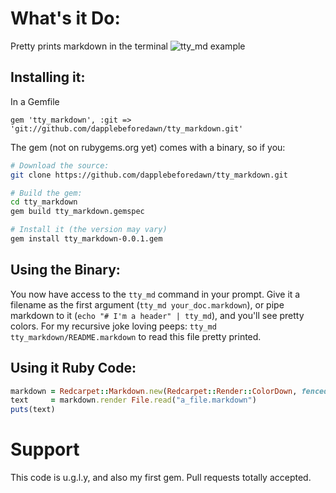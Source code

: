 # What's it Do:
Pretty prints markdown in the terminal
![tty_md example](http://i.imgur.com/EdaTm3k.png)

## Installing it:
In a Gemfile
```
gem 'tty_markdown', :git => 'git://github.com/dapplebeforedawn/tty_markdown.git'
```

The gem (not on rubygems.org yet) comes with a binary, so if you:
```bash
# Download the source:
git clone https://github.com/dapplebeforedawn/tty_markdown.git

# Build the gem:
cd tty_markdown 
gem build tty_markdown.gemspec

# Install it (the version may vary)
gem install tty_markdown-0.0.1.gem
```

## Using the Binary:
You now have access to the `tty_md` command in your prompt.  Give it a filename as the first argument (`tty_md your_doc.markdown`), or pipe markdown to it (`echo "# I'm a header" | tty_md`), and you'll see pretty colors.  For my recursive joke loving peeps: `tty_md tty_markdown/README.markdown` to read this file pretty printed.

## Using it Ruby Code:
```ruby
markdown = Redcarpet::Markdown.new(Redcarpet::Render::ColorDown, fenced_code_blocks: true)
text     = markdown.render File.read("a_file.markdown")
puts(text)
```

# Support
This code is u.g.l.y, and also my first gem.  Pull requests totally accepted.

